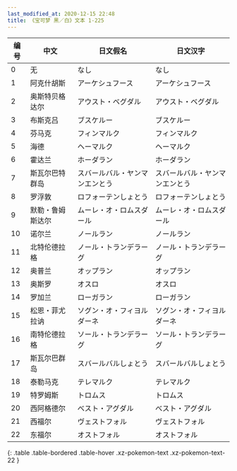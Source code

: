 ```yaml
---
last_modified_at: 2020-12-15 22:48
title: 《宝可梦 黑／白》文本 1-225
---
```

| 编号 | 中文 | 日文假名 | 日文汉字 |
| ---- | ---- | ---- | --- |
| 0 | 无 | なし | なし |
| 1 | 阿克什胡斯 | アーケシュフース | アーケシュフース |
| 2 | 奥斯特贝格达尔 | アウスト・ベグダル | アウスト・ベグダル |
| 3 | 布斯克吕 | ブスケルー | ブスケルー |
| 4 | 芬马克 | フィンマルク | フィンマルク |
| 5 | 海德 | ヘーマルク | ヘーマルク |
| 6 | 霍达兰 | ホーダラン | ホーダラン |
| 7 | 斯瓦尔巴特群岛 | スバールバル・ヤンマンエンとう | スバールバル・ヤンマンエンとう |
| 8 | 罗浮敦 | ロフォーテンしょとう | ロフォーテンしょとう |
| 9 | 默勒・鲁姆斯达尔 | ムーレ・オ・ロムスダール | ムーレ・オ・ロムスダール |
| 10 | 诺尔兰 | ノールラン | ノールラン |
| 11 | 北特伦德拉格 | ノール・トランデラーグ | ノール・トランデラーグ |
| 12 | 奥普兰 | オップラン | オップラン |
| 13 | 奥斯罗 | オスロ | オスロ |
| 14 | 罗加兰 | ローガラン | ローガラン |
| 15 | 松恩・菲尤拉讷 | ソグン・オ・フィヨルダーネ | ソグン・オ・フィヨルダーネ |
| 16 | 南特伦德拉格 | ソール・トランデラーグ | ソール・トランデラーグ |
| 17 | 斯瓦尔巴群岛 | スバールバルしょとう | スバールバルしょとう |
| 18 | 泰勒马克 | テレマルク | テレマルク |
| 19 | 特罗姆斯 | トロムス | トロムス |
| 20 | 西阿格德尔 | べスト・アグダル | べスト・アグダル |
| 21 | 西福尔 | ヴェストフォル | ヴェストフォル |
| 22 | 东福尔 | オストフォル | オストフォル |
{: .table .table-bordered .table-hover .xz-pokemon-text .xz-pokemon-text-22 }